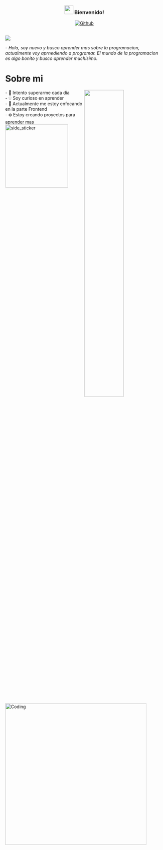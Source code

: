 <h3 align="center">
  <img src="https://media.giphy.com/media/hvRJCLFzcasrR4ia7z/giphy.gif" width="28">
  Bienvenido!
</h3>
<p align="center">
  <a href="https://github.com/al4n1110"><img alt="Github" title="Jaydeep Yadav Github" src="https://img.shields.io/badge/GitHub-100000?style=for-the-badge&logo=github&logoColor=white"></a>
 </p>
</br>
<img src="https://readme-typing-svg.herokuapp.com?font=Poppins+Daughter&color=22EBF7&size=25&center=false&lines=Hola+soy+Alan;Bienvenido+a+mi+perfil..."/>
 
 <p>- <i>Hola, soy nuevo y busco aprender mas sobre la programacion, actualmente voy aprnediendo a programar. El mundo de la programacion es algo bonito y busco aprender muchisimo.</i></p>
<h1>Sobre mi</h1>


<img src="https://user-images.githubusercontent.com/89788120/167628634-549d2bdd-609e-4275-85af-1e1974da64ca.gif" width="50%" align="right" />
- 🔧 Intento superarme cada dia <br>
- 💡 Soy curioso en aprender<br>
- 📖 Actualmente me estoy enfocando en la parte Frontend<br>
- ❄️ Estoy creando proyectos para aprender mas
<br>
<img align="left" width=200px height=200px alt="side_sticker" src="https://media.giphy.com/media/TEnXkcsHrP4YedChhA/giphy.gif" />

  <img align="left" alt="Coding" width="450" src="https://repository-images.githubusercontent.com/588181932/e36ec678-7984-4cdd-8e4c-a3932772ff8e">

